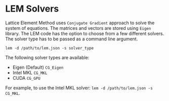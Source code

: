 # LEM Solvers
Lattice Element Method uses `Conjugate Gradient` approach to solve the system of equations. The matrices and vectors are stored using `Eigen` library. The LEM code has the option to choose from a few different solvers. The solver type has to be passed as a command line argument. 

```
lem -d /path/to/lem.json -s solver_type
```
The following solver types are available: 

* Eigen (Default) `CG_Eigen`
* Intel MKL `CG_MKL`
* CUDA `CG_GPU`

For example, to use the Intel MKL solver: `lem -d /path/to/lem.json -s CG_MKL`.
